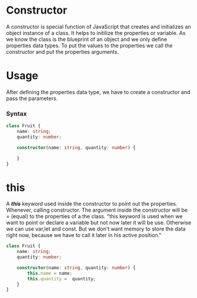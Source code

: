 # Constructor 
A constructor is special function of JavaScript that creates and initializes an object instance of a class. It helps to initilize the properties or variable. As we know the class is the blueprint of an object and we only define properties data types. To put the values to the properties we call the constructor and put the properties  arguments.

# Usage
After defining the properties data type, we have to create a constructor and pass the parameters. 

<h3>Syntax</h3>

```typescript
class Fruit {
    name: string;
    quantity: number;

    constructor(name: string, quantity: number) {

    }
}
```

# this
A ***this*** keyword used inside the constructor to point out the properties. Whenever, calling constructor. The argument inside the constructor will be = (equal) to the properties of a the class.
    "this keyword is used when we want to point or declare a variable but not now later it will be use. Otherwise we can use var,let and const. But we don't want memory to store the data right now, because we have to call it later in his active position."

```typescript
class Fruit {
    name: string;
    quantity: number;

    constructor(name: string, quantity: number) {
        this.name = name;
        this.quantity =  quantity;
    }
}